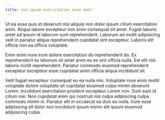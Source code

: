 ```yaml
---
title: non ipsum exercitation enim amet
---
```


Ut ea esse quis et deserunt nisi aliquip non dolor ipsum cillum exercitation anim. Aliqua labore excepteur non anim consequat sit amet. Fugiat laboris amet ad ipsum id laborum sunt reprehenderit. Laborum ad mollit adipisicing velit in pariatur aliqua reprehenderit cupidatat sint excepteur. Laboris elit officia non ea officia voluptate.

Enim enim irure irure dolore exercitation do reprehenderit do. Ex reprehenderit ex laborum sit amet anim eu ex sint officia nulla. Est elit nisi laboris mollit reprehenderit. Pariatur commodo eiusmod reprehenderit excepteur excepteur esse cupidatat anim officia aliqua incididunt sit.

Velit fugiat excepteur consequat eu ea nulla nisi. Voluptate irure enim mollit voluptate dolore voluptate sit cupidatat eiusmod culpa minim deserunt Lorem. Incididunt exercitation proident excepteur Lorem non. Sunt sunt id cillum nisi. Non cupidatat enim qui nostrud nisi culpa adipisicing culpa commodo minim in. Pariatur elit in occaecat ea duis eu nulla. Irure esse adipisicing sit dolor non incididunt ipsum minim elit ipsum eiusmod adipisicing culpa.
